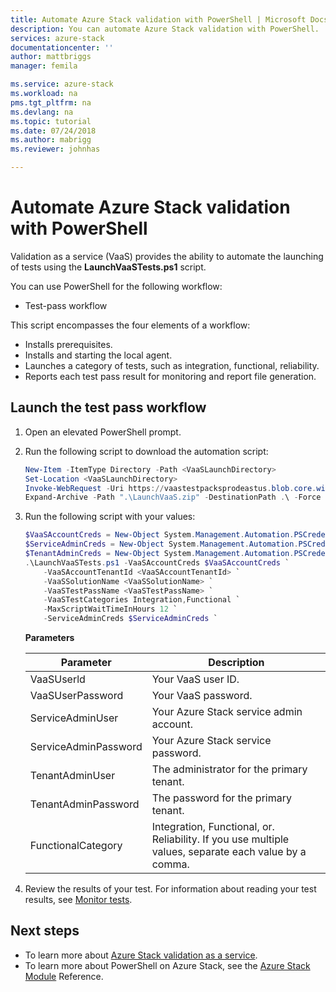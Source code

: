 ```yaml
---
title: Automate Azure Stack validation with PowerShell | Microsoft Docs
description: You can automate Azure Stack validation with PowerShell.
services: azure-stack
documentationcenter: ''
author: mattbriggs
manager: femila

ms.service: azure-stack
ms.workload: na
pms.tgt_pltfrm: na
ms.devlang: na
ms.topic: tutorial
ms.date: 07/24/2018
ms.author: mabrigg
ms.reviewer: johnhas

---
```


# Automate Azure Stack validation with PowerShell 

Validation as a service (VaaS) provides the ability to automate the launching of tests using the **LaunchVaaSTests.ps1** script.

You can use PowerShell for the following workflow:

- Test-pass workflow

This script encompasses the four elements of a workflow:

- Installs prerequisites.
- Installs and starting the local agent.
- Launches a category of tests, such as integration, functional, reliability.
- Reports each test pass result for monitoring and report file generation.

## Launch the test pass workflow

1. Open an elevated PowerShell prompt.

2. Run the following script to download the automation script:

    ````PowerShell  
    New-Item -ItemType Directory -Path <VaaSLaunchDirectory>
    Set-Location <VaaSLaunchDirectory>
    Invoke-WebRequest -Uri https://vaastestpacksprodeastus.blob.core.windows.net/packages/Microsoft.VaaS.Scripts.3.0.0.nupkg -OutFile "LaunchVaaS.zip"
    Expand-Archive -Path ".\LaunchVaaS.zip" -DestinationPath .\ -Force
    ````

3. Run the following script with your values:

    ````PowerShell  
    $VaaSAccountCreds = New-Object System.Management.Automation.PSCredential "<VaaSUserId>", (ConvertTo-SecureString "<VaaSUserPassword>"  -AsPlainText -Force)
    $ServiceAdminCreds = New-Object System.Management.Automation.PSCredential "<ServiceAdminUser>", (ConvertTo-SecureString "<ServiceAdminPassword>" -AsPlainText -Force)
    $TenantAdminCreds = New-Object System.Management.Automation.PSCredential "<TenantAdminUser>", (ConvertTo-SecureString "<TenantAdminPassword>" -AsPlainText -Force)
    .\LaunchVaaSTests.ps1 -VaaSAccountCreds $VaaSAccountCreds `
        -VaaSAccountTenantId <VaaSAccountTenantId> `
        -VaaSSolutionName <VaaSSolutionName> `
        -VaaSTestPassName <VaaSTestPassName> `
        -VaaSTestCategories Integration,Functional `
        -MaxScriptWaitTimeInHours 12 `
        -ServiceAdminCreds $ServiceAdminCreds `
    ````

    **Parameters**

    | Parameter | Description |
    | --- | --- |
    | VaaSUserld | Your VaaS user ID. | 
    | VaaSUserPassword | Your VaaS password. |
    | ServiceAdminUser | Your Azure Stack service admin account.  |
    | ServiceAdminPassword | Your Azure Stack service password.  |
    | TenantAdminUser | The administrator for the primary tenant.  |
    | TenantAdminPassword | The password for the primary tenant.  |
    | FunctionalCategory| Integration, Functional, or. Reliability. If you use multiple values, separate each value by a comma.  |

4. Review the results of your test. For information about reading your test results, see [Monitor tests](azure-stack-vaas-monitor-test.md).

## Next steps

 - To learn more about [Azure Stack validation as a service](https://docs.microsoft.com/azure/azure-stack/partner).
 - To learn more about PowerShell on Azure Stack, see the [Azure Stack Module](https://docs.microsoft.com/powershell/azure/azure-stack/overview?view=azurestackps-1.3.0) Reference.